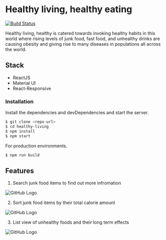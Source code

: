 # Healthy living, healthy eating

[![Build Status](https://travis-ci.org/joemccann/dillinger.svg?branch=master)](https://travis-ci.org/joemccann/dillinger)

Healthy living, healthy is catered towards invoking healthy habits in this world where rising levels of junk food, fast food, and unhealthy drinks are causing obesity and giving rise to many diseases in populations all across the world. 

## Stack

* ReactJS
* Material UI
* React-Responsive

### Installation

Install the dependencies and devDependencies and start the server.

```sh
$ git clone <repo-url>
$ cd healthy-living
$ npm install 
$ npm start
```

For production environments.

```sh
$ npm run build
```
## Features

1. Search junk food items to find out more infromation

![GitHub Logo](https://user-images.githubusercontent.com/20472144/51301105-fd4b4400-1a68-11e9-9e7c-10d71ce8bab9.gif)

2. Sort junk food items by their total calorie amount

![GitHub Logo](https://user-images.githubusercontent.com/20472144/51302666-fffc6800-1a6d-11e9-9c9d-e85d8ea2e57a.gif)

3. List view of unhealthy foods and their long term effects

![GitHub Logo](https://user-images.githubusercontent.com/20472144/51301951-d2162400-1a6b-11e9-9169-54d78ba449a6.gif)
